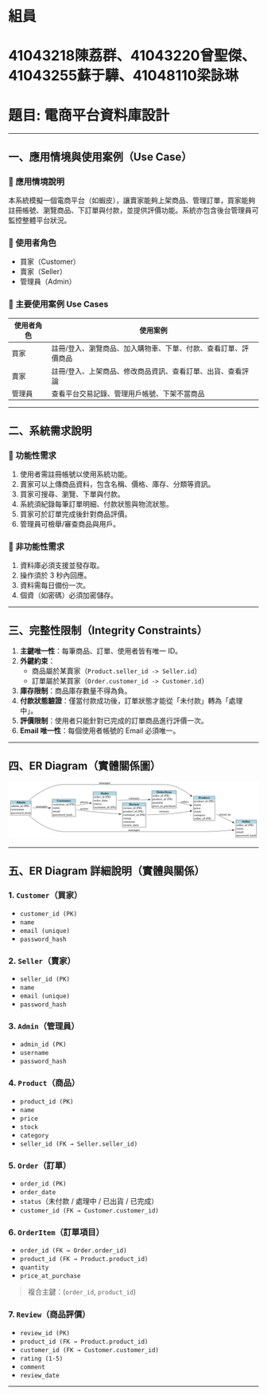 
組員
===
41043218陳荔群、41043220曾聖傑、41043255蘇于驊、41048110梁詠琳<br>
===
# 題目: 電商平台資料庫設計

---

## 一、應用情境與使用案例（Use Case）

### 🔹 應用情境說明
本系統模擬一個電商平台（如蝦皮），讓賣家能夠上架商品、管理訂單，買家能夠註冊帳號、瀏覽商品、下訂單與付款，並提供評價功能。系統亦包含後台管理員可監控整體平台狀況。

### 🔹 使用者角色
- 買家（Customer）  
- 賣家（Seller）  
- 管理員（Admin）

### 🔹 主要使用案例 Use Cases

| 使用者角色 | 使用案例 |
|------------|-----------|
| 買家       | 註冊/登入、瀏覽商品、加入購物車、下單、付款、查看訂單、評價商品 |
| 賣家       | 註冊/登入、上架商品、修改商品資訊、查看訂單、出貨、查看評論 |
| 管理員     | 查看平台交易記錄、管理用戶帳號、下架不當商品 |

---

## 二、系統需求說明

### 🔹 功能性需求
1. 使用者需註冊帳號以使用系統功能。
2. 賣家可以上傳商品資料，包含名稱、價格、庫存、分類等資訊。
3. 買家可搜尋、瀏覽、下單與付款。
4. 系統須紀錄每筆訂單明細、付款狀態與物流狀態。
5. 買家可於訂單完成後針對商品評價。
6. 管理員可檢舉/審查商品與用戶。

### 🔹 非功能性需求
1. 資料庫必須支援並發存取。
2. 操作須於 3 秒內回應。
3. 資料需每日備份一次。
4. 個資（如密碼）必須加密儲存。

---

## 三、完整性限制（Integrity Constraints）

1. **主鍵唯一性**：每筆商品、訂單、使用者皆有唯一 ID。
2. **外鍵約束**：
   - 商品屬於某賣家（`Product.seller_id -> Seller.id`）
   - 訂單屬於某買家（`Order.customer_id -> Customer.id`）
3. **庫存限制**：商品庫存數量不得為負。
4. **付款狀態驗證**：僅當付款成功後，訂單狀態才能從「未付款」轉為「處理中」。
5. **評價限制**：使用者只能針對已完成的訂單商品進行評價一次。
6. **Email 唯一性**：每個使用者帳號的 Email 必須唯一。

---

## 四、ER Diagram（實體關係圖）

<div align=center> <img src="ecommerce_er_diagram.png"/> </div>

---

## 五、ER Diagram 詳細說明（實體與關係）

### 1. `Customer`（買家）
- `customer_id (PK)`
- `name`
- `email (unique)`
- `password_hash`

### 2. `Seller`（賣家）
- `seller_id (PK)`
- `name`
- `email (unique)`
- `password_hash`

### 3. `Admin`（管理員）
- `admin_id (PK)`
- `username`
- `password_hash`

### 4. `Product`（商品）
- `product_id (PK)`
- `name`
- `price`
- `stock`
- `category`
- `seller_id (FK → Seller.seller_id)`

### 5. `Order`（訂單）
- `order_id (PK)`
- `order_date`
- `status`（未付款 / 處理中 / 已出貨 / 已完成）
- `customer_id (FK → Customer.customer_id)`

### 6. `OrderItem`（訂單項目）
- `order_id (FK → Order.order_id)`
- `product_id (FK → Product.product_id)`
- `quantity`
- `price_at_purchase`
> 複合主鍵：(`order_id`, `product_id`)

### 7. `Review`（商品評價）
- `review_id (PK)`
- `product_id (FK → Product.product_id)`
- `customer_id (FK → Customer.customer_id)`
- `rating (1-5)`
- `comment`
- `review_date`

---

